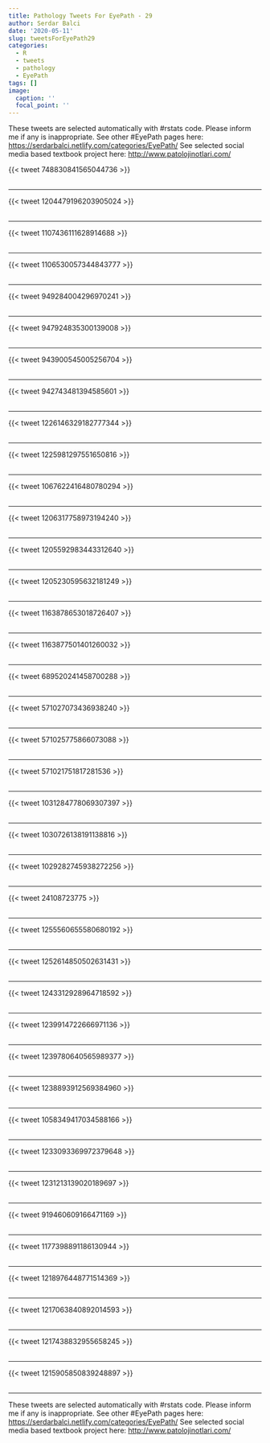 ```yaml
---
title: Pathology Tweets For EyePath - 29
author: Serdar Balci
date: '2020-05-11'
slug: tweetsForEyePath29
categories:
  - R
  - tweets
  - pathology
  - EyePath
tags: []
image:
  caption: ''
  focal_point: ''
---
```



These tweets are selected automatically with #rstats code. Please inform me if any is inappropriate.
See other #EyePath pages here: https://serdarbalci.netlify.com/categories/EyePath/ 
See selected social media based textbook project here: http://www.patolojinotlari.com/

{{< tweet 748830841565044736 >}}
<br>
<br>
<hr>
{{< tweet 1204479196203905024 >}}
<br>
<br>
<hr>
{{< tweet 1107436111628914688 >}}
<br>
<br>
<hr>
{{< tweet 1106530057344843777 >}}
<br>
<br>
<hr>
{{< tweet 949284004296970241 >}}
<br>
<br>
<hr>
{{< tweet 947924835300139008 >}}
<br>
<br>
<hr>
{{< tweet 943900545005256704 >}}
<br>
<br>
<hr>
{{< tweet 942743481394585601 >}}
<br>
<br>
<hr>
{{< tweet 1226146329182777344 >}}
<br>
<br>
<hr>
{{< tweet 1225981297551650816 >}}
<br>
<br>
<hr>
{{< tweet 1067622416480780294 >}}
<br>
<br>
<hr>
{{< tweet 1206317758973194240 >}}
<br>
<br>
<hr>
{{< tweet 1205592983443312640 >}}
<br>
<br>
<hr>
{{< tweet 1205230595632181249 >}}
<br>
<br>
<hr>
{{< tweet 1163878653018726407 >}}
<br>
<br>
<hr>
{{< tweet 1163877501401260032 >}}
<br>
<br>
<hr>
{{< tweet 689520241458700288 >}}
<br>
<br>
<hr>
{{< tweet 571027073436938240 >}}
<br>
<br>
<hr>
{{< tweet 571025775866073088 >}}
<br>
<br>
<hr>
{{< tweet 571021751817281536 >}}
<br>
<br>
<hr>
{{< tweet 1031284778069307397 >}}
<br>
<br>
<hr>
{{< tweet 1030726138191138816 >}}
<br>
<br>
<hr>
{{< tweet 1029282745938272256 >}}
<br>
<br>
<hr>
{{< tweet 24108723775 >}}
<br>
<br>
<hr>
{{< tweet 1255560655580680192 >}}
<br>
<br>
<hr>
{{< tweet 1252614850502631431 >}}
<br>
<br>
<hr>
{{< tweet 1243312928964718592 >}}
<br>
<br>
<hr>
{{< tweet 1239914722666971136 >}}
<br>
<br>
<hr>
{{< tweet 1239780640565989377 >}}
<br>
<br>
<hr>
{{< tweet 1238893912569384960 >}}
<br>
<br>
<hr>
{{< tweet 1058349417034588166 >}}
<br>
<br>
<hr>
{{< tweet 1233093369972379648 >}}
<br>
<br>
<hr>
{{< tweet 1231213139020189697 >}}
<br>
<br>
<hr>
{{< tweet 919460609166471169 >}}
<br>
<br>
<hr>
{{< tweet 1177398891186130944 >}}
<br>
<br>
<hr>
{{< tweet 1218976448771514369 >}}
<br>
<br>
<hr>
{{< tweet 1217063840892014593 >}}
<br>
<br>
<hr>
{{< tweet 1217438832955658245 >}}
<br>
<br>
<hr>
{{< tweet 1215905850839248897 >}}
<br>
<br>
<hr>


These tweets are selected automatically with #rstats code. Please inform me if any is inappropriate.
See other #EyePath pages here: https://serdarbalci.netlify.com/categories/EyePath/ 
See selected social media based textbook project here: http://www.patolojinotlari.com/
